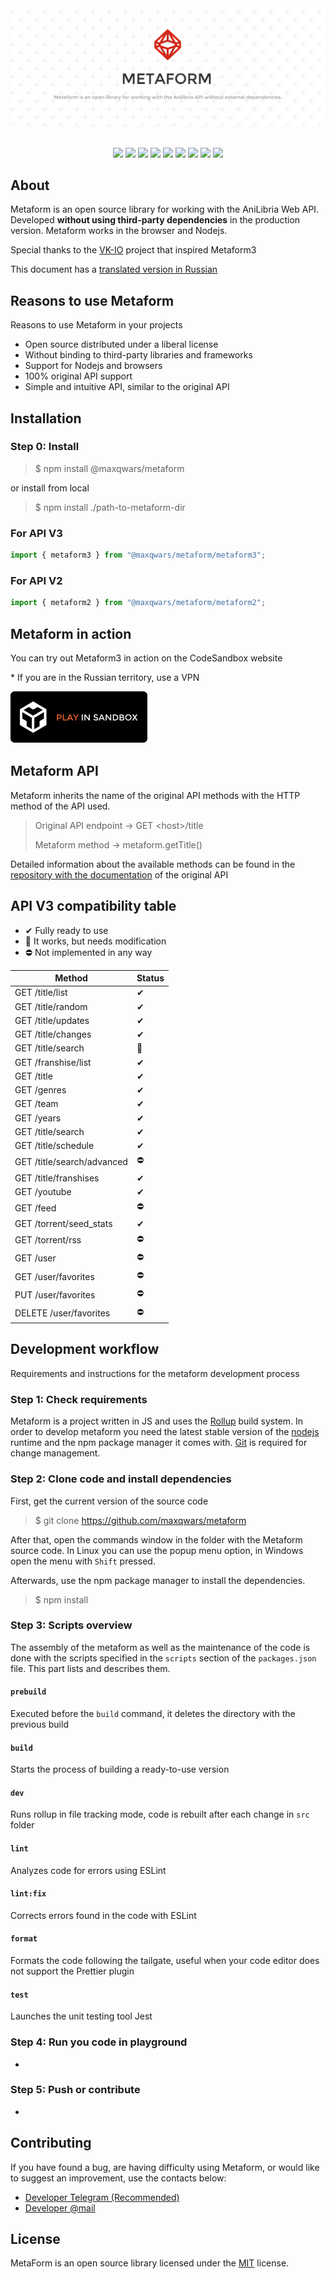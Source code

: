 <center>
    <img src="https://raw.githubusercontent.com/maxqwars/metaform/main/banner.png" alt="">
</center>

<br>

<center>

![](https://img.shields.io/github/issues/maxqwars/metaform)
![](https://img.shields.io/github/forks/maxqwars/metaform)
![](https://img.shields.io/github/stars/maxqwars/metaform)
![](https://img.shields.io/github/license/maxqwars/metaform)
![](https://img.shields.io/librariesio/dependents/npm/@maxqwars/metaform)
![](https://img.shields.io/github/release-date/maxqwars/metaform)
![](https://img.shields.io/github/contributors/maxqwars/metaform)
![](https://img.shields.io/github/package-json/v/maxqwars/metaform)
![](https://socket.dev/api/badge/npm/package/@maxqwars/metaform/1.0.0#1687019298800)

</center>

## About

Metaform is an open source library for working with the AniLibria Web API. Developed **without using third-party dependencies** in the production version.
Metaform works in the browser and Nodejs.

Special thanks to the [VK-IO](https://github.com/negezor/vk-io) project that inspired Metaform3

This document has a [translated version in Russian](https://maxqwars.github.io/posts/metaform-readme/)

## Reasons to use Metaform

Reasons to use Metaform in your projects

- Open source distributed under a liberal license
- Without binding to third-party libraries and frameworks
- Support for Nodejs and browsers
- 100% original API support
- Simple and intuitive API, similar to the original API

## Installation

### Step 0: Install

> $ npm install @maxqwars/metaform

or install from local

> $ npm install ./path-to-metaform-dir

### For API V3

```javascript
import { metaform3 } from "@maxqwars/metaform/metaform3";
```

### For API V2

```javascript
import { metaform2 } from "@maxqwars/metaform/metaform2";
```

## Metaform in action

You can try out Metaform3 in action on the CodeSandbox website

\* If you are in the Russian territory, use a VPN

[![CODESANDBOX](https://raw.githubusercontent.com/maxqwars/metaform/main/play_in_sandbox.png)](https://75f9w4.csb.app/)

## Metaform API

Metaform inherits the name of the original API methods with the HTTP method of the API used.

> Original API endpoint -> GET \<host>/title
>
> Metaform method -> metaform.getTitle()

Detailed information about the available methods can be found in the [repository with the documentation](https://github.com/anilibria/docs) of the original API

## API V3 compatibility table

- ✔ Fully ready to use
- 🔧 It works, but needs modification
- ⛔ Not implemented in any way

| Method                     | Status |
| -------------------------- | ------ |
| GET /title/list            | ✔      |
| GET /title/random          | ✔      |
| GET /title/updates         | ✔      |
| GET /title/changes         | ✔      |
| GET /title/search          | 🔧     |
| GET /franshise/list        | ✔      |
| GET /title                 | ✔      |
| GET /genres                | ✔      |
| GET /team                  | ✔      |
| GET /years                 | ✔      |
| GET /title/search          | ✔      |
| GET /title/schedule        | ✔      |
| GET /title/search/advanced | ⛔     |
| GET /title/franshises      | ✔     |
| GET /youtube               | ✔      |
| GET /feed                  | ⛔     |
| GET /torrent/seed_stats    | ✔      |
| GET /torrent/rss           | ⛔     |
| GET /user                  | ⛔     |
| GET /user/favorites        | ⛔     |
| PUT /user/favorites        | ⛔     |
| DELETE /user/favorites     | ⛔     |

## Development workflow

Requirements and instructions for the metaform development process

### Step 1: Check requirements

Metaform is a project written in JS and uses the [Rollup](https://rollupjs.org/) build system. In order to develop metaform you need the latest stable version of the [nodejs](https://nodejs.org/en) runtime and the npm package manager it comes with. [Git](https://git-scm.com/) is required for change management.

### Step 2: Clone code and install dependencies

First, get the current version of the source code

> $ git clone https://github.com/maxqwars/metaform

After that, open the commands window in the folder with the Metaform source code. In Linux you can use the popup menu option, in Windows open the menu with `Shift` pressed.

Afterwards, use the npm package manager to install the dependencies.

> $ npm install

### Step 3: Scripts overview

The assembly of the metaform as well as the maintenance of the code is done with the scripts specified in the `scripts` section of the `packages.json` file. This part lists and describes them.

#### `prebuild`

Executed before the `build` command, it deletes the directory with the previous build

#### `build`

Starts the process of building a ready-to-use version

#### `dev`

Runs rollup in file tracking mode, code is rebuilt after each change in `src` folder

#### `lint`

Analyzes code for errors using ESLint

#### `lint:fix`

Corrects errors found in the code with ESLint

#### `format`

Formats the code following the tailgate, useful when your code editor does not support the Prettier plugin

#### `test`

Launches the unit testing tool Jest

### Step 4: Run you code in playground

-

### Step 5: Push or contribute

-

## Contributing

If you have found a bug, are having difficulty using Metaform, or would like to suggest an improvement, use the contacts below:

- [Developer Telegram (Recommended)](https://t.me/maxqwars)
- [Developer @mail](mailto:maxqwars@gmail.com?subject=Metaform)

## License

MetaForm is an open source library licensed under the [MIT]() license.
